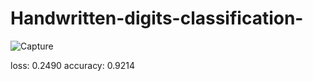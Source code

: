 # Handwritten-digits-classification-

![Capture](https://user-images.githubusercontent.com/84175560/139238098-a6ec6d9c-4197-4f30-84ce-a20828ebddad.PNG)


loss: 0.2490 
accuracy: 0.9214

